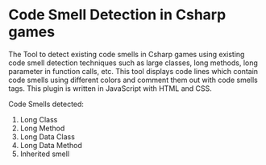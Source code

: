 # Code Smell Detection in Csharp games
The Tool to detect existing code smells in Csharp games using existing code smell detection techniques such as large classes, long methods, long parameter in function calls, etc. This tool displays code lines which contain code smells using different colors and comment them out with code smells tags. This plugin is written in JavaScript with HTML and CSS.

Code Smells detected:
1. Long Class
2. Long Method
3. Long Data Class
4. Long Data Method
5. Inherited smell
